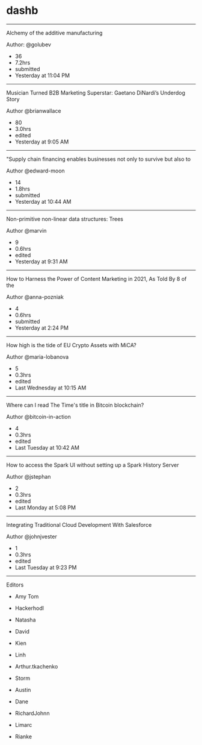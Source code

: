 # dashb



----------



Alchemy of the additive manufacturing

Author: @golubev
- 36
- 7.2hrs
- submitted
- Yesterday at 11:04 PM



----------



Musician Turned B2B Marketing Superstar: Gaetano DiNardi’s Underdog Story



Author
@brianwallace 
- 80
- 3.0hrs
- edited
- Yesterday at 9:05 AM


----------



"Supply chain financing enables businesses not only to survive but also to



Author
@edward-moon
- 14
- 1.8hrs
- submitted
- Yesterday at 10:44 AM


----------



Non-primitive non-linear data structures: Trees



Author
@marvin 
- 9
- 0.6hrs
- edited
- Yesterday at 9:31 AM


----------



How to Harness the Power of Content Marketing in 2021, As Told By 8 of the



Author
@anna-pozniak
- 4
- 0.6hrs
- submitted
- Yesterday at 2:24 PM


----------



How high is the tide of EU Crypto Assets with MiCA?



Author
@maria-lobanova
- 5
- 0.3hrs
- edited
- Last Wednesday at 10:15 AM


----------



Where can I read The Time's title in Bitcoin blockchain?



Author
@bitcoin-in-action 
- 4
- 0.3hrs
- edited
- Last Tuesday at 10:42 AM





----------




How to access the Spark UI without setting up a Spark History Server



Author
@jstephan 
- 2
- 0.3hrs
- edited
- Last Monday at 5:08 PM




----------





Integrating Traditional Cloud Development With Salesforce


Author @johnjvester
- 1
- 0.3hrs
- edited
- Last Tuesday at 9:23 PM



----------


Editors

- Amy Tom

- Hackerhodl

- Natasha

- David

- Kien

- Linh

- Arthur.tkachenko

- Storm

- Austin

- Dane

- RichardJohnn

- Limarc

- Rianke


